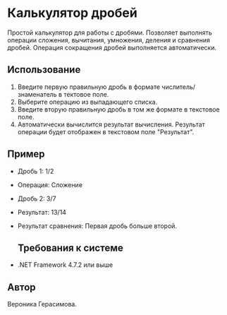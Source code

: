 # Калькулятор дробей

Простой калькулятор для работы с дробями. Позволяет выполнять операции сложения, вычитания, умножения, деления и сравнения дробей. 
Операция сокращения дробей выполняется автоматически.

## Использование
1. Введите первую правильную дробь в формате числитель/знаменатель в тектовое поле.
2. Выберите операцию из выпадающего списка.
3. Введите вторую правильную дробь в том же формате в текстовое поле.
4. Автоматически вычислится результат вычисления.
Результат операции будет отображен в текстовом поле "Результат".

## Пример

- Дробь 1: 1/2
- Операция: Сложение
- Дробь 2: 3/7
- Результат: 13/14
- Результат сравнения: Первая дробь больше второй.

  ## Требования к системе

- .NET Framework 4.7.2 или выше

## Автор

Вероника Герасимова.
